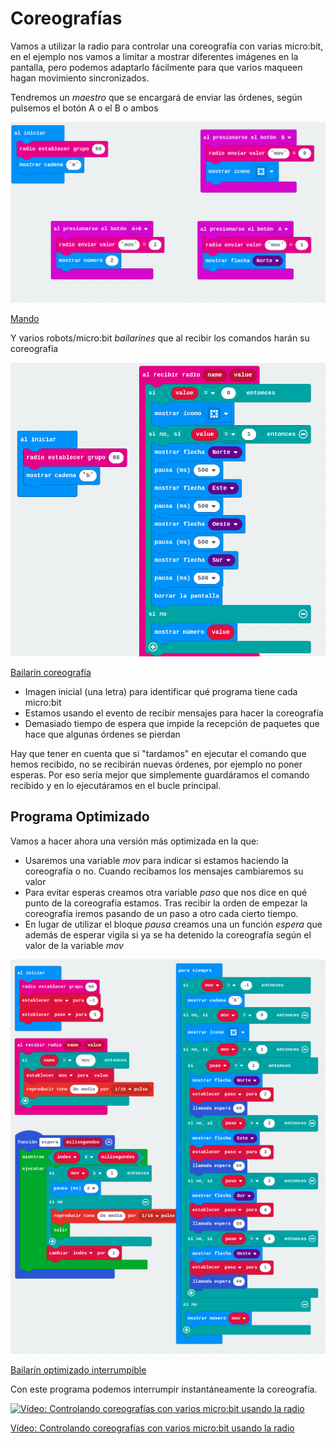 # Coreografías

Vamos a utilizar la radio para controlar una coreografía con varias micro:bit, en el ejemplo nos vamos a limitar a mostrar diferentes imágenes en la pantalla, pero podemos adaptarlo fácilmente para que varios maqueen hagan movimiento sincronizados.

Tendremos un _maestro_ que se encargará de enviar las órdenes, según pulsemos el botón A o el B o ambos

![](./images/mandoCoreografia.png)

[Mando](https://makecode.microbit.org/_Fj3VfRR6CJ12)

Y varios robots/micro:bit _bailarines_ que al recibir los comandos harán su coreografía

![](./images/bailarinCoreografia.png)

[Bailarín coreografía](https://makecode.microbit.org/_5t2RgtC7EXao)

* Imagen inicial (una letra) para identificar qué programa tiene cada micro:bit
* Estamos usando el evento de recibir mensajes para hacer la coreografía
* Demasiado tiempo de espera que impide la recepción de paquetes que hace que algunas órdenes se pierdan

Hay que tener en cuenta que si "tardamos" en ejecutar el comando que hemos recibido, no se recibirán nuevas órdenes, por ejemplo no poner esperas. Por eso sería mejor que simplemente guardáramos el comando recibido y en lo ejecutáramos en el bucle principal.

## Programa Optimizado

Vamos a hacer ahora una versión más optimizada en la que:

* Usaremos una variable _mov_ para indicar si estamos haciendo la coreografía o no. Cuando recibamos los mensajes cambiaremos su valor
* Para evitar esperas creamos otra variable _paso_ que nos dice en qué punto de la coreografía estamos. Tras recibir la orden de empezar la coreografía iremos pasando de un paso a otro cada cierto tiempo.
* En lugar de utilizar el bloque _pausa_ creamos una un función _espera_ que además de esperar vigila si ya se ha detenido la coreografía según el valor de la variable _mov_

![](./images/bailarin_optimizado.png)

[Bailarín optimizado interrumpible](https://makecode.microbit.org/_M46h5uCktCtV)

Con este programa podemos interrumpir instantáneamente la coreografía.

[![Vídeo: Controlando coreografías con varios micro:bit usando la radio](https://img.youtube.com/vi/BjNXGzskzF8/0.jpg)](https://youtu.be/BjNXGzskzF8)

[Vídeo: Controlando coreografías con varios micro:bit usando la radio](https://youtu.be/BjNXGzskzF8)


